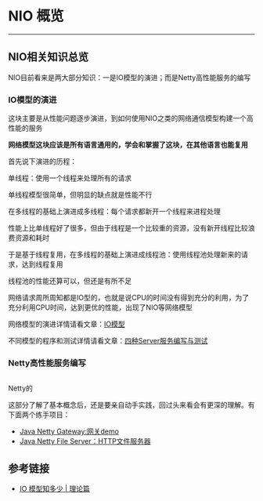 # NIO 概览
***
## NIO相关知识总览
NIO目前看来是两大部分知识：一是IO模型的演进；而是Netty高性能服务的编写

### IO模型的演进
这块主要是从性能问题逐步演进，到如何使用NIO之类的网络通信模型构建一个高性能的服务

**网络模型这块应该是所有语言通用的，学会和掌握了这块，在其他语言也能复用**

首先说下演进的历程：

单线程：使用一个线程来处理所有的请求

单线程模型很简单，但明显的缺点就是性能不行

在多线程的基础上演进成多线程：每个请求都新开一个线程来进程处理

性能上比单线程好了很多，但由于线程是一个比较重的资源，没有新开线程比较浪费资源和耗时

于是基于线程复用，在多线程的基础上演进成线程池：使用线程池处理新来的请求，达到线程复用

线程池的性能还算可以，但还是有所不足

网络请求周所周知都是IO型的，也就是说CPU的时间没有得到充分的利用，为了充分利用CPU时间，达到更优的性能，出现了NIO等网络模型

网络模型的演进详情请看文章：[IO模型]()

不同模型的程序和测试详情请看文章：[四种Server服务编写与测试]()

### Netty高性能服务编写

![]()

Netty的

这部分了解了基本概念后，还是要亲自动手实践，回过头来看会有更深的理解。有下面两个练手项目：

- [Java Netty Gateway:网关demo](https://github.com/lw1243925457/netty-gatewayDemo)
- [Java Netty File Server：HTTP文件服务器](https://github.com/lw1243925457/JavaNettyFileServer)

## 参考链接
- [IO 模型知多少 | 理论篇](https://www.cnblogs.com/sheng-jie/p/how-much-you-know-about-io-models.html)